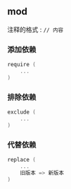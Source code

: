 ##  mod
注释的格式 : `// 内容` 

###   添加依赖
```go
require (
	...
)
```

###   排除依赖
```go
exclude (
	...
)
```

###   代替依赖
```go
replace (
	...
	旧版本 => 新版本
)
```
